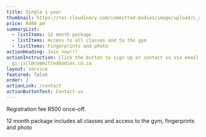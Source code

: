 ```yaml
---
title: Single 1 year
thumbnail: https://res.cloudinary.com/committed-bodies/image/upload/c_scale,f_auto,q_auto,w_600/v1643965379/memberships/gym-membership-Benoni-Kempton-park-SINGLE-406x250.png
price: R400 pm
summaryList:
  - listItems: 12 month package
  - listItems: Access to all classes and to the gym
  - listItems: Fingerprints and photo
actionHeading: Join now!!!
actionInstruction: Click the button to sign up or contact us via email at
  gi-jill@committedbodies.co.za
layout: service
featured: false
order: 2
actionLink: /contact
actionButtonText: Contact us
---
```

Registration fee R500 once-off.

12 month package includes all classes and access to the gym, fingerprints and photo